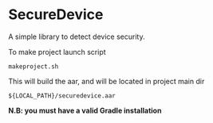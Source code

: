 # SecureDevice

A simple library to detect device security.

To make project launch script
```
makeproject.sh
```

This will build the aar, and will be located in project main dir

```
${LOCAL_PATH}/securedevice.aar
```



**N.B: you must have a valid Gradle installation**

